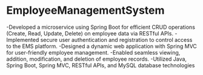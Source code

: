 # EmployeeManagementSystem

-Developed a microservice using Spring Boot for efficient CRUD operations (Create, Read, Update, Delete) on employee data via RESTful APIs.
-Implemented secure user authentication and registration to control access to the EMS platform.
-Designed a dynamic web application with Spring MVC for user-friendly employee management.
-Enabled seamless viewing, addition, modification, and deletion of employee records.
-Utilized Java, Spring Boot, Spring MVC, RESTful APIs, and MySQL database technologies
